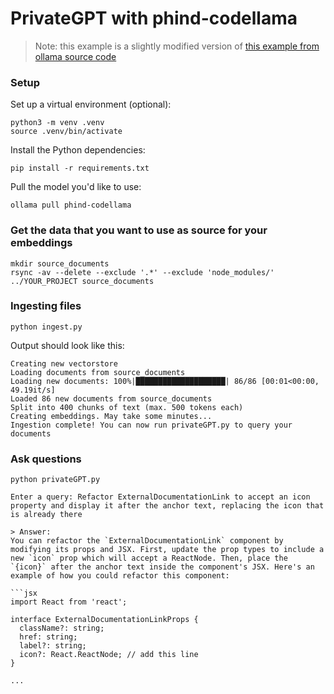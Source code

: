 # PrivateGPT with phind-codellama

> Note: this example is a slightly modified version of [this example from ollama source code](https://github.com/jmorganca/ollama/tree/main/examples/langchain-python-rag-privategpt)

### Setup

Set up a virtual environment (optional):

```
python3 -m venv .venv
source .venv/bin/activate
```

Install the Python dependencies:

```shell
pip install -r requirements.txt
```

Pull the model you'd like to use:

```shell
ollama pull phind-codellama
```

### Get the data that you want to use as source for your embeddings

```shell
mkdir source_documents
rsync -av --delete --exclude '.*' --exclude 'node_modules/' ../YOUR_PROJECT source_documents
```

### Ingesting files

```shell
python ingest.py
```

Output should look like this:

```shell
Creating new vectorstore
Loading documents from source_documents
Loading new documents: 100%|████████████████████| 86/86 [00:01<00:00, 49.19it/s]
Loaded 86 new documents from source_documents
Split into 400 chunks of text (max. 500 tokens each)
Creating embeddings. May take some minutes...
Ingestion complete! You can now run privateGPT.py to query your documents
```

### Ask questions

```shell
python privateGPT.py

Enter a query: Refactor ExternalDocumentationLink to accept an icon property and display it after the anchor text, replacing the icon that is already there

> Answer:
You can refactor the `ExternalDocumentationLink` component by modifying its props and JSX. First, update the prop types to include a new `icon` prop which will accept a ReactNode. Then, place the `{icon}` after the anchor text inside the component's JSX. Here's an example of how you could refactor this component:

```jsx
import React from 'react';

interface ExternalDocumentationLinkProps {
  className?: string;
  href: string;
  label?: string;
  icon?: React.ReactNode; // add this line
}

...
```
